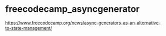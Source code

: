 # freecodecamp_asyncgenerator
https://www.freecodecamp.org/news/async-generators-as-an-alternative-to-state-management/
